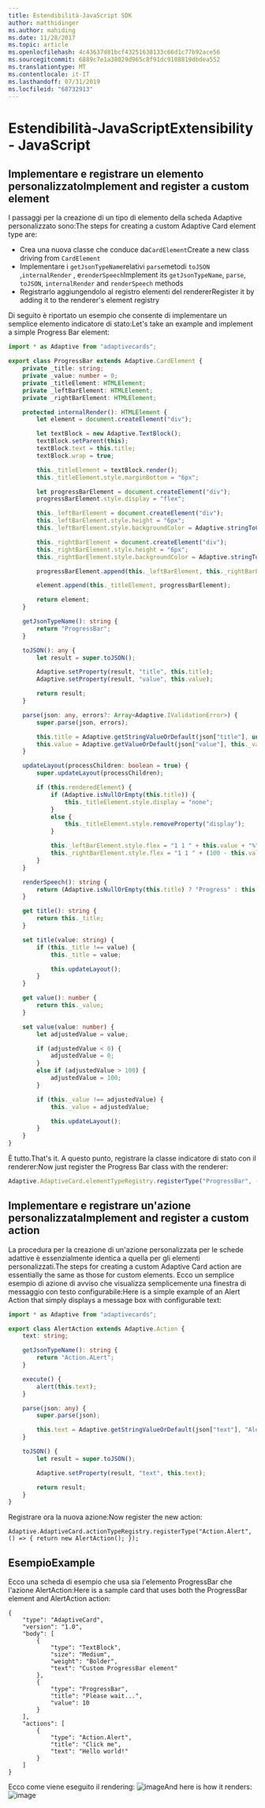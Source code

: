 ```yaml
---
title: Estendibilità-JavaScript SDK
author: matthidinger
ms.author: mahiding
ms.date: 11/28/2017
ms.topic: article
ms.openlocfilehash: 4c43637d81bcf43251638133c66d1c77b92ace56
ms.sourcegitcommit: 6889c7e1a38029d965c8f91dc9108819dbdea552
ms.translationtype: MT
ms.contentlocale: it-IT
ms.lasthandoff: 07/31/2019
ms.locfileid: "68732913"
---
```

# <a name="extensibility---javascript"></a><span data-ttu-id="ff35a-102">Estendibilità-JavaScript</span><span class="sxs-lookup"><span data-stu-id="ff35a-102">Extensibility - JavaScript</span></span>

## <a name="implement-and-register-a-custom-element"></a><span data-ttu-id="ff35a-103">Implementare e registrare un elemento personalizzato</span><span class="sxs-lookup"><span data-stu-id="ff35a-103">Implement and register a custom element</span></span>

<span data-ttu-id="ff35a-104">I passaggi per la creazione di un tipo di elemento della scheda Adaptive personalizzato sono:</span><span class="sxs-lookup"><span data-stu-id="ff35a-104">The steps for creating a custom Adaptive Card element type are:</span></span>
- <span data-ttu-id="ff35a-105">Crea una nuova classe che conduce da`CardElement`</span><span class="sxs-lookup"><span data-stu-id="ff35a-105">Create a new class driving from `CardElement`</span></span>
- <span data-ttu-id="ff35a-106">Implementare i `getJsonTypeName`relativi `parse`metodi `toJSON` ,`internalRender` , e`renderSpeech`</span><span class="sxs-lookup"><span data-stu-id="ff35a-106">Implement its `getJsonTypeName`, `parse`, `toJSON`, `internalRender` and `renderSpeech` methods</span></span>
- <span data-ttu-id="ff35a-107">Registrarlo aggiungendolo al registro elementi del renderer</span><span class="sxs-lookup"><span data-stu-id="ff35a-107">Register it by adding it to the renderer's element registry</span></span>

<span data-ttu-id="ff35a-108">Di seguito è riportato un esempio che consente di implementare un semplice elemento indicatore di stato:</span><span class="sxs-lookup"><span data-stu-id="ff35a-108">Let's take an example and implement a simple Progress Bar element:</span></span>

```typescript
import * as Adaptive from "adaptivecards";

export class ProgressBar extends Adaptive.CardElement {
    private _title: string;
    private _value: number = 0;
    private _titleElement: HTMLElement;
    private _leftBarElement: HTMLElement;
    private _rightBarElement: HTMLElement;

    protected internalRender(): HTMLElement {
        let element = document.createElement("div");

        let textBlock = new Adaptive.TextBlock();
        textBlock.setParent(this);
        textBlock.text = this.title;
        textBlock.wrap = true;

        this._titleElement = textBlock.render();
        this._titleElement.style.marginBottom = "6px";

        let progressBarElement = document.createElement("div");
        progressBarElement.style.display = "flex";

        this._leftBarElement = document.createElement("div");
        this._leftBarElement.style.height = "6px";
        this._leftBarElement.style.backgroundColor = Adaptive.stringToCssColor(this.hostConfig.containerStyles.emphasis.foregroundColors.accent.default);

        this._rightBarElement = document.createElement("div");
        this._rightBarElement.style.height = "6px";
        this._rightBarElement.style.backgroundColor = Adaptive.stringToCssColor(this.hostConfig.containerStyles.emphasis.backgroundColor);

        progressBarElement.append(this._leftBarElement, this._rightBarElement);

        element.append(this._titleElement, progressBarElement);

        return element;
    }

    getJsonTypeName(): string {
        return "ProgressBar";
    }

    toJSON(): any {
        let result = super.toJSON();

        Adaptive.setProperty(result, "title", this.title);
        Adaptive.setProperty(result, "value", this.value);

        return result;
    }

    parse(json: any, errors?: Array<Adaptive.IValidationError>) {
        super.parse(json, errors);

        this.title = Adaptive.getStringValueOrDefault(json["title"], undefined);
        this.value = Adaptive.getValueOrDefault(json["value"], this._value);
    }

    updateLayout(processChildren: boolean = true) {
        super.updateLayout(processChildren);

        if (this.renderedElement) {
            if (Adaptive.isNullOrEmpty(this.title)) {
                this._titleElement.style.display = "none";
            }
            else {
                this._titleElement.style.removeProperty("display");
            }

            this._leftBarElement.style.flex = "1 1 " + this.value + "%";
            this._rightBarElement.style.flex = "1 1 " + (100 - this.value) + "%";
        }
    }

    renderSpeech(): string {
        return (Adaptive.isNullOrEmpty(this.title) ? "Progress" : this.title) + " " + Math.ceil(this.value) + "%";
    }

    get title(): string {
        return this._title;
    }

    set title(value: string) {
        if (this._title !== value) {
            this._title = value;

            this.updateLayout();
        }
    }

    get value(): number {
        return this._value;
    }

    set value(value: number) {
        let adjustedValue = value;

        if (adjustedValue < 0) {
            adjustedValue = 0;
        }
        else if (adjustedValue > 100) {
            adjustedValue = 100;
        }

        if (this._value !== adjustedValue) {
            this._value = adjustedValue;

            this.updateLayout();
        }
    }
}
```

<span data-ttu-id="ff35a-109">È tutto.</span><span class="sxs-lookup"><span data-stu-id="ff35a-109">That's it.</span></span> <span data-ttu-id="ff35a-110">A questo punto, registrare la classe indicatore di stato con il renderer:</span><span class="sxs-lookup"><span data-stu-id="ff35a-110">Now just register the Progress Bar class with the renderer:</span></span>

```typescript
Adaptive.AdaptiveCard.elementTypeRegistry.registerType("ProgressBar", () => { return new ProgressBar(); });
```

## <a name="implement-and-register-a-custom-action"></a><span data-ttu-id="ff35a-111">Implementare e registrare un'azione personalizzata</span><span class="sxs-lookup"><span data-stu-id="ff35a-111">Implement and register a custom action</span></span>

<span data-ttu-id="ff35a-112">La procedura per la creazione di un'azione personalizzata per le schede adattive è essenzialmente identica a quella per gli elementi personalizzati.</span><span class="sxs-lookup"><span data-stu-id="ff35a-112">The steps for creating a custom Adaptive Card action are essentially the same as those for custom elements.</span></span> <span data-ttu-id="ff35a-113">Ecco un semplice esempio di azione di avviso che visualizza semplicemente una finestra di messaggio con testo configurabile:</span><span class="sxs-lookup"><span data-stu-id="ff35a-113">Here is a simple example of an Alert Action that simply displays a message box with configurable text:</span></span>

```typescript
import * as Adaptive from "adaptivecards";

export class AlertAction extends Adaptive.Action {
    text: string;

    getJsonTypeName(): string {
        return "Action.ALert";
    }

    execute() {
        alert(this.text);
    }

    parse(json: any) {
        super.parse(json);

        this.text = Adaptive.getStringValueOrDefault(json["text"], "Alert!");
    }

    toJSON() {
        let result = super.toJSON();

        Adaptive.setProperty(result, "text", this.text);

        return result;
    }
}
```

<span data-ttu-id="ff35a-114">Registrare ora la nuova azione:</span><span class="sxs-lookup"><span data-stu-id="ff35a-114">Now register the new action:</span></span>

```
Adaptive.AdaptiveCard.actionTypeRegistry.registerType("Action.Alert", () => { return new AlertAction(); });
```

## <a name="example"></a><span data-ttu-id="ff35a-115">Esempio</span><span class="sxs-lookup"><span data-stu-id="ff35a-115">Example</span></span>

<span data-ttu-id="ff35a-116">Ecco una scheda di esempio che usa sia l'elemento ProgressBar che l'azione AlertAction:</span><span class="sxs-lookup"><span data-stu-id="ff35a-116">Here is a sample card that uses both the ProgressBar element and AlertAction action:</span></span>
```
{
    "type": "AdaptiveCard",
    "version": "1.0",
    "body": [
        {
            "type": "TextBlock",
            "size": "Medium",
            "weight": "Bolder",
            "text": "Custom ProgressBar element"
        },
        {
            "type": "ProgressBar",
            "title": "Please wait...",
            "value": 10
        }
    ],
    "actions": [
        {
            "type": "Action.Alert",
            "title": "Click me",
            "text": "Hello world!"
        }
    ]
}
```

<span data-ttu-id="ff35a-117">Ecco come viene eseguito il rendering: ![image](https://user-images.githubusercontent.com/1334689/52665466-8155e780-2ec0-11e9-841a-7d272ad1d103.png)</span><span class="sxs-lookup"><span data-stu-id="ff35a-117">And here is how it renders: ![image](https://user-images.githubusercontent.com/1334689/52665466-8155e780-2ec0-11e9-841a-7d272ad1d103.png)</span></span>
